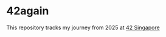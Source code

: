 # 42again
This repository tracks my journey from 2025 at [42 Singapore](https://www.42singapore.sg/)
